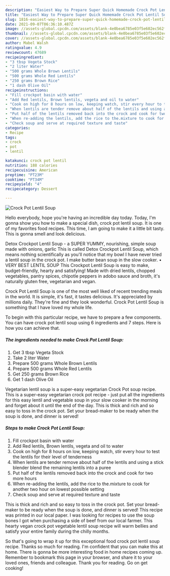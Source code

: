 ```yaml
---
description: "Easiest Way to Prepare Super Quick Homemade Crock Pot Lentil Soup"
title: "Easiest Way to Prepare Super Quick Homemade Crock Pot Lentil Soup"
slug: 1816-easiest-way-to-prepare-super-quick-homemade-crock-pot-lentil-soup
date: 2021-09-07T06:36:10.487Z
image: //assets-global.cpcdn.com/assets/blank-4e0bea6785e03f5e602ec562f230caae08da540cada707380b4fe1bbebba43da.png
thumbnail: //assets-global.cpcdn.com/assets/blank-4e0bea6785e03f5e602ec562f230caae08da540cada707380b4fe1bbebba43da.png
cover: //assets-global.cpcdn.com/assets/blank-4e0bea6785e03f5e602ec562f230caae08da540cada707380b4fe1bbebba43da.png
author: Mabel Walsh
ratingvalue: 4.9
reviewcount: 47689
recipeingredient:
- "3 tbsp Vegeta Stock"
- "2 liter Water"
- "500 grams Whole Brown Lentils"
- "500 grams Whole Red Lentils"
- "250 grams Brown Rice"
- "1 dash Olive Oil"
recipeinstructions:
- "Fill crockpot basin with water"
- "Add Red lentils, Brown lentils, vegeta and oil to water"
- "Cook on high for 8 hours on low, keeping watch, stir every hour to test the lentils for their level of tenderness"
- "When lentils are tender remove about half of the lentils and using a stick blender blend the remaining lentils into a puree"
- "Put half of the lentils removed back into the crock and cook for two more hours"
- "When re-adding the lentils, add the rice to the.mixture to cook for another two hour on lowest possible setting"
- "Check soup and serve at required texture and taste"
categories:
- Recipe
tags:
- crock
- pot
- lentil

katakunci: crock pot lentil 
nutrition: 188 calories
recipecuisine: American
preptime: "PT23M"
cooktime: "PT34M"
recipeyield: "4"
recipecategory: Dessert

---
```



![Crock Pot Lentil Soup](//assets-global.cpcdn.com/assets/blank-4e0bea6785e03f5e602ec562f230caae08da540cada707380b4fe1bbebba43da.png)

Hello everybody, hope you're having an incredible day today. Today, I'm gonna show you how to make a special dish, crock pot lentil soup. It is one of my favorites food recipes. This time, I am going to make it a little bit tasty. This is gonna smell and look delicious.

Detox Crockpot Lentil Soup - a SUPER YUMMY, nourishing, simple soup made with onions, garlic This is called Detox Crockpot Lentil Soup, which means nothing scientifically as you&#39;ll notice that my bowl I have never tried a lentil soup in the crock pot. I make butter bean soup in the slow cooker. • VERY BEST LENTIL SOUP This Crockpot Lentil Soup is easy to make, budget-friendly, hearty and satisfying! Made with dried lentils, chopped vegetables, pantry spices, chipotle peppers in adobo sauce and broth, it&#39;s naturally gluten free, vegetarian and vegan.

Crock Pot Lentil Soup is one of the most well liked of recent trending meals in the world. It is simple, it's fast, it tastes delicious. It's appreciated by millions daily. They're fine and they look wonderful. Crock Pot Lentil Soup is something that I have loved my whole life.


To begin with this particular recipe, we have to prepare a few components. You can have crock pot lentil soup using 6 ingredients and 7 steps. Here is how you can achieve that.

<!--inarticleads1-->

##### The ingredients needed to make Crock Pot Lentil Soup:

1. Get 3 tbsp Vegeta Stock
1. Take 2 liter Water
1. Prepare 500 grams Whole Brown Lentils
1. Prepare 500 grams Whole Red Lentils
1. Get 250 grams Brown Rice
1. Get 1 dash Olive Oil


Vegetarian lentil soup is a super-easy vegetarian Crock Pot soup recipe. This is a super-easy vegetarian crock pot recipe - just put all the ingredients for this easy lentil and vegetable soup in your slow cooker in the morning and forget about it until the end of the day. This is thick and rich and so easy to toss in the crock pot. Set your bread-maker to be ready when the soup is done, and dinner is served! 

<!--inarticleads2-->

##### Steps to make Crock Pot Lentil Soup:

1. Fill crockpot basin with water
1. Add Red lentils, Brown lentils, vegeta and oil to water
1. Cook on high for 8 hours on low, keeping watch, stir every hour to test the lentils for their level of tenderness
1. When lentils are tender remove about half of the lentils and using a stick blender blend the remaining lentils into a puree
1. Put half of the lentils removed back into the crock and cook for two more hours
1. When re-adding the lentils, add the rice to the.mixture to cook for another two hour on lowest possible setting
1. Check soup and serve at required texture and taste


This is thick and rich and so easy to toss in the crock pot. Set your bread-maker to be ready when the soup is done, and dinner is served! This recipe was printed in our local paper. I was looking for recipes to use the soup bones I got when purchasing a side of beef from our local farmer. This hearty vegan crock pot vegetable lentil soup recipe will warm bellies and satisfy your entire family during the chilly months. 

So that's going to wrap it up for this exceptional food crock pot lentil soup recipe. Thanks so much for reading. I'm confident that you can make this at home. There is gonna be more interesting food in home recipes coming up. Remember to bookmark this page in your browser, and share it to your loved ones, friends and colleague. Thank you for reading. Go on get cooking!
